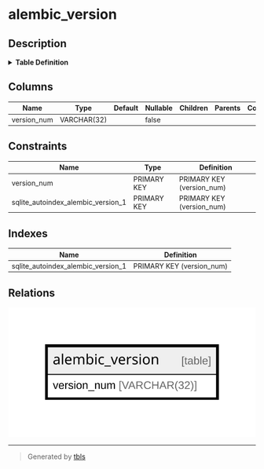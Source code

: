 # alembic_version

## Description

<details>
<summary><strong>Table Definition</strong></summary>

```sql
CREATE TABLE alembic_version (
	version_num VARCHAR(32) NOT NULL, 
	CONSTRAINT alembic_version_pkc PRIMARY KEY (version_num)
)
```

</details>

## Columns

| Name | Type | Default | Nullable | Children | Parents | Comment |
| ---- | ---- | ------- | -------- | -------- | ------- | ------- |
| version_num | VARCHAR(32) |  | false |  |  |  |

## Constraints

| Name | Type | Definition |
| ---- | ---- | ---------- |
| version_num | PRIMARY KEY | PRIMARY KEY (version_num) |
| sqlite_autoindex_alembic_version_1 | PRIMARY KEY | PRIMARY KEY (version_num) |

## Indexes

| Name | Definition |
| ---- | ---------- |
| sqlite_autoindex_alembic_version_1 | PRIMARY KEY (version_num) |

## Relations

![er](alembic_version.svg)

---

> Generated by [tbls](https://github.com/k1LoW/tbls)
